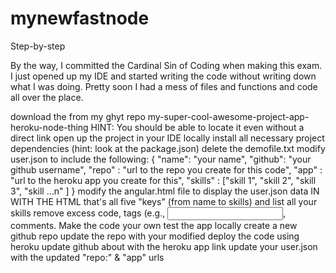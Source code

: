 # mynewfastnode
Step-by-step

By the way, I committed the Cardinal Sin of Coding when making this exam. I just opened up my IDE and started writing the code without writing down what I was doing. Pretty soon I had a mess of files and functions and code all over the place.

download the <source code> from my ghyt repo my-super-cool-awesome-project-app-heroku-node-thing
HINT: You should be able to locate it even without a direct link
open up the project in your IDE
locally install all necessary project dependencies (hint: look at the package.json)
delete the demofile.txt
modify user.json to include the following:
{
    "name": "your name",
    "github": "your github username",
    "repo" : "url to the repo you create for this code", 
    "app" : "url to the heroku app you create for this", 
    "skills" : ["skill 1", "skill 2", "skill 3", "skill ...n" ]
}
modify the angular.html file to display the user.json data IN WITH THE HTML
that's all five "keys" (from name to skills) and list all your skills
remove excess code, tags (e.g., <input>, comments. Make the code your own
test the app locally
create a new github repo
update the repo with your modified <source code>
deploy the code using heroku
update github about with the heroku app link
update your user.json with the updated "repo:" & "app" urls
